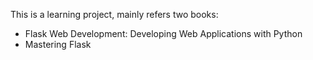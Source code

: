 This is a learning project, mainly refers two books:
- Flask Web Development: Developing Web Applications with Python
- Mastering Flask 
